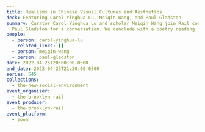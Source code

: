 ```yaml
---
title: Realisms in Chinese Visual Cultures and Aesthetics
deck: Featuring Carol Yinghua Lu, Meiqin Wang, and Paul Gladston
summary: Curator Carol Yinghua Lu and scholar Meiqin Wang join Rail contributor
  Paul Gladston for a conversation. We conclude with a poetry reading.
people:
  - person: carol-yinghua-lu
    related_links: []
  - person: meiqin-wang
  - person: paul-gladston
date: 2022-04-25T20:00:00-0500
end_date: 2022-04-25T21:30:00-0500
series: 545
collections:
  - the-new-social-environment
event_organizer:
  - the-brooklyn-rail
event_producer:
  - the-brooklyn-rail
event_platform:
  - zoom
---
```

